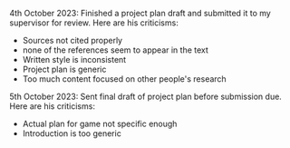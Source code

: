 4th October 2023:
Finished a project plan draft and submitted it to my supervisor for review. Here are his criticisms:

- Sources not cited properly
- none of the references seem to appear in the text
- Written style is inconsistent
- Project plan is generic
- Too much content focused on other people's research

5th October 2023:
Sent final draft of project plan before submission due. Here are his criticisms:

- Actual plan for game not specific enough
- Introduction is too generic
